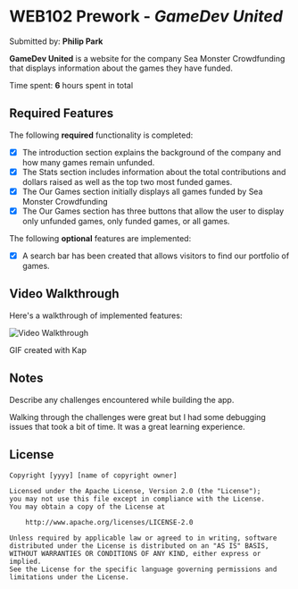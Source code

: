 # WEB102 Prework - *GameDev United*

Submitted by: **Philip Park**

**GameDev United** is a website for the company Sea Monster Crowdfunding that displays information about the games they have funded.

Time spent: **6** hours spent in total

## Required Features

The following **required** functionality is completed:

* [X] The introduction section explains the background of the company and how many games remain unfunded.
* [X] The Stats section includes information about the total contributions and dollars raised as well as the top two most funded games.
* [X] The Our Games section initially displays all games funded by Sea Monster Crowdfunding
* [X] The Our Games section has three buttons that allow the user to display only unfunded games, only funded games, or all games.

The following **optional** features are implemented:

* [X] A search bar has been created that allows visitors to find our portfolio of games. 

## Video Walkthrough

Here's a walkthrough of implemented features:

<img src='prework1.gif' title='Video Walkthrough' width='' alt='Video Walkthrough' />

GIF created with Kap  

## Notes

Describe any challenges encountered while building the app.

Walking through the challenges were great but I had some debugging issues that took a bit of time. It was a great learning experience. 

## License

    Copyright [yyyy] [name of copyright owner]

    Licensed under the Apache License, Version 2.0 (the "License");
    you may not use this file except in compliance with the License.
    You may obtain a copy of the License at

        http://www.apache.org/licenses/LICENSE-2.0

    Unless required by applicable law or agreed to in writing, software
    distributed under the License is distributed on an "AS IS" BASIS,
    WITHOUT WARRANTIES OR CONDITIONS OF ANY KIND, either express or implied.
    See the License for the specific language governing permissions and
    limitations under the License.
